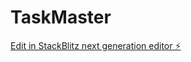 # TaskMaster

[Edit in StackBlitz next generation editor ⚡️](https://stackblitz.com/~/github.com/ebaptista/TaskMaster)